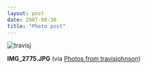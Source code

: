```yaml
---
layout: post
date: 2007-08-30
title: "Photo post"
---
```

![travisj](/images/581f15f8430aeb55fe5023beb9600e152bd6dce4ec668b74f19434c24ab5499c.jpg)

<b>IMG_2775.JPG</b> (via <a href="http://www.flickr.com/photos/travisjohnson/1272935981/">Photos from travisjohnson</a>)